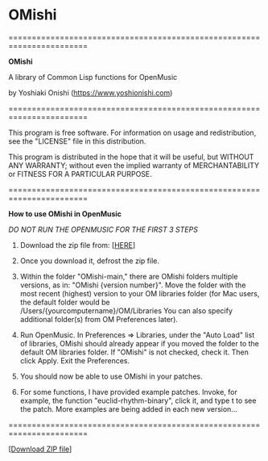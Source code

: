 # OMishi
=======================================================================

**OMishi**

A library of Common Lisp functions for OpenMusic

by Yoshiaki Onishi (https://www.yoshionishi.com)

=======================================================================

This program is free software. For information on usage 
and redistribution, see the "LICENSE" file in this distribution.

This program is distributed in the hope that it will be useful,
but WITHOUT ANY WARRANTY; without even the implied warranty of
    MERCHANTABILITY or FITNESS FOR A PARTICULAR PURPOSE. 

=======================================================================

**How to use OMishi in OpenMusic**

*DO NOT RUN THE OPENMUSIC FOR THE FIRST 3 STEPS*

1.  Download the zip file from: [[HERE](https://github.com/yoshiakionishi/OMishi/archive/refs/heads/main.zip)]

2.  Once you download it, defrost the zip file. 

3.  Within the folder "OMishi-main," there are OMishi folders
    multiple versions, as in: "OMishi {version number}".
    Move the folder with the most recent (highest) version
    to your OM libraries folder 
    (for Mac users, the default folder would be  
    /Users/{yourcomputername}/OM/Libraries
    You can also specify additional folder(s) from 
    OM Preferences later).

4.  Run OpenMusic. In Preferences => Libraries, under the 
    "Auto Load" list of libraries, OMishi should already appear
    if you moved the folder to the default OM libraries folder. 
    If "OMishi" is not checked, check it. Then click Apply. Exit
    the Preferences.

5.  You should now be able to use OMishi in your patches.

6.  For some functions, I have provided example patches. 
    Invoke, for example, the function "euclid-rhythm-binary", 
    click it, and type t to see the patch. More examples are being
    added in each new version...


=======================================================================

[[Download ZIP file](https://github.com/yoshiakionishi/OMishi/archive/refs/heads/main.zip)]
